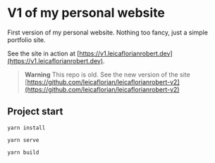 # V1 of my personal website
First version of my personal website. Nothing too fancy, just a simple portfolio site.

See the site in action at [https://v1.leicaflorianrobert.dev](https://v1.leicaflorianrobert.dev).

> **Warning**
> This repo is old. See the new version of the site [https://github.com/leicaflorian/leicaflorianrobert-v2](https://github.com/leicaflorian/leicaflorianrobert-v2) 

## Project start
```
yarn install

yarn serve

yarn build
```
